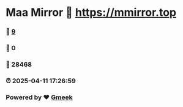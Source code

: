 # Maa Mirror :link: https://mmirror.top 
### :page_facing_up: [9](https://mmirror.top/tag.html) 
### :speech_balloon: 0 
### :hibiscus: 28468 
### :alarm_clock: 2025-04-11 17:26:59 
### Powered by :heart: [Gmeek](https://github.com/Meekdai/Gmeek)
